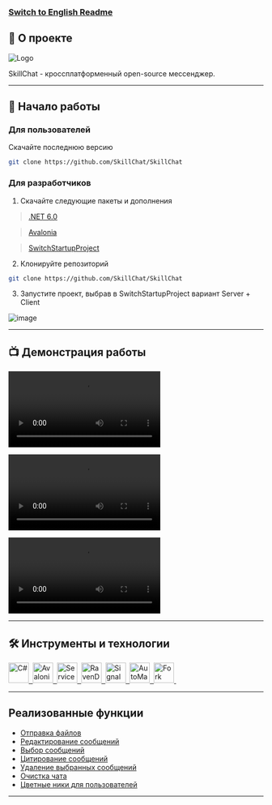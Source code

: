 ### [Switch to English Readme](README.EN.md)
## 📖 О проекте 

![Logo](https://user-images.githubusercontent.com/61462657/171970177-ef4aa4e0-33ae-4a27-a791-c5adb68f53e5.svg)

SkillChat - кроссплатформенный open-source мессенджер.

---
## 🚀 Начало работы
### Для пользователей
Скачайте последнюю версию
```sh
git clone https://github.com/SkillChat/SkillChat
```
### Для разработчиков
1. Скачайте следующие пакеты и дополнения
> [.NET 6.0](https://dotnet.microsoft.com/en-us/download/dotnet/6.0)

> [Avalonia](https://marketplace.visualstudio.com/items?itemName=AvaloniaTeam.AvaloniaforVisualStudio)

> [SwitchStartupProject](https://marketplace.visualstudio.com/items?itemName=vs-publisher-141975.SwitchStartupProjectForVS2019)

2. Клонируйте репозиторий
```sh
git clone https://github.com/SkillChat/SkillChat
```
3. Запустите проект, выбрав в SwitchStartupProject вариант Server + Client

![image](https://user-images.githubusercontent.com/61462657/172032136-95d55f65-8451-4fce-b46c-ea0da859006f.png )

---
## 📺 Демонстрация работы

<video src="https://user-images.githubusercontent.com/61462657/172044241-fa4d2d4b-a5cb-4d15-b46c-85a11fb16c96.mp4" ></video>

<video src="https://user-images.githubusercontent.com/61462657/172043463-dc75a8e2-df2a-45f4-b866-fe70389f05dd.mp4" ></video>

<video src="https://user-images.githubusercontent.com/61462657/172043473-2e6c4ff4-455d-4ecc-a2c6-3ff61cc7f70c.mp4" ></video>

---
## 🛠️ Инструменты и технологии
<div>
    <a href="https://docs.microsoft.com/ru-ru/dotnet/" target="_blank">
      <img src="https://user-images.githubusercontent.com/61462657/171970442-3c60c757-6df1-4d2f-8d20-200e1f2d4448.svg"  title="C#" alt="С#" width="40" height="40"/>&nbsp;
    </a>
    <a href="https://avaloniaui.net/" target="_blank">
  <img src="https://user-images.githubusercontent.com/61462657/171970443-06d06ff4-6830-49e7-8d64-df37a3f47205.svg" title="AvaloniaUi" alt="AvaloniaUi" width="40" height="40"/>&nbsp;
    </a>
      <a href="https://servicestack.net/" target="_blank">
  <img src="https://user-images.githubusercontent.com/61462657/171977777-19c0bffc-48ae-4731-a437-850fccab2bd0.png" title="ServiceStack" alt="ServiceStack" width="40" height="40"/>&nbsp;
    </a>
      <a href="https://ravendb.net/" target="_blank">
  <img src="https://user-images.githubusercontent.com/61462657/171979984-bbd27329-e2ee-4883-94b2-695f1935762a.png" title="RavenDB" alt="RavenDB" width="40" height="40"/>&nbsp;
    </a>
      <a href="https://github.com/SignalR/SignalR" target="_blank">
 <img src="https://user-images.githubusercontent.com/61462657/171978461-101570ee-f828-478d-b132-cb5601a9c0a9.png" title="SignalR" alt="SignalR" width="40" height="40"/>&nbsp;   
    </a>
      <a href="https://automapper.org/" target="_blank">
  <img src="https://user-images.githubusercontent.com/61462657/171980547-0b97aec8-7e04-49e1-b6b5-8905651249b3.png" title="AutoMapper" alt="AutoMapper" width="40" height="40"/>&nbsp;
    </a>
      <a href="https://git-fork.com/" target="_blank">
  <img src="https://user-images.githubusercontent.com/61462657/171970531-0db95712-9b69-4b47-8240-f70cd613e0e4.png" title="Fork" alt="Fork" width="40" height="40"/>&nbsp;
    </a>
</div>

---
 ## Реализованные функции
 + [Отправка файлов](https://github.com/SkillChat/SkillChat/pull/46)  
 + [Редактирование сообщений](https://github.com/SkillChat/SkillChat/pull/61)  
 + [Выбор сообщений](https://github.com/SkillChat/SkillChat/pull/89)  
 + [Цитирование сообщений](https://github.com/SkillChat/SkillChat/pull/83)  
 + [Удаление выбранных сообщений](https://github.com/SkillChat/SkillChat/pull/95)  
 + [Очистка чата](https://github.com/SkillChat/SkillChat/pull/95)  
 + [Цветные ники для пользователей](https://github.com/SkillChat/SkillChat/pull/108)  

---
